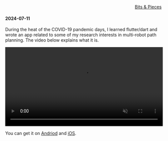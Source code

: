 <div style="text-align: right">
  <a id="links" href="/pages.html">Bits & Pieces</a>&nbsp;
</div>


#### 2024-07-11

During the heat of the COVID-19 pandemic days, I learned flutter/dart and wrote an app related to some of my research interests in multi-robot path planning. The video below explains what it is.  

<video autoplay loop muted width="100%" src="https://user-images.githubusercontent.com/35314983/168460426-a1bf69b8-b416-4d01-aec4-572e6e0ed94b.mp4" data-canonical-src="https://user-images.githubusercontent.com/35314983/168460426-a1bf69b8-b416-4d01-aec4-572e6e0ed94b.mp4" controls="controls" muted="muted" class="d-block rounded-bottom-2 width-fit" style="max-height:640px;">
</video>

You can get it on <a href="http://play.google.com/store/apps/details?id=edu.rutgers.cs.arc.pebbles">Andriod</a> and <a href="https://apps.apple.com/us/app/pebbler/id6446487371">iOS</a>. 


